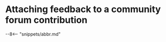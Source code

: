 <!-- SPDX-License-Identifier: CC-BY-4.0 -->
<!-- Copyright Contributors to the ODPi Egeria project. -->

# Attaching feedback to a community forum contribution



--8<-- "snippets/abbr.md"
